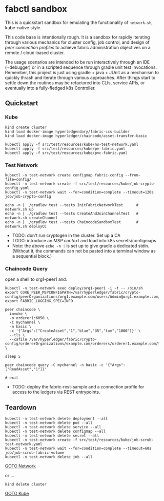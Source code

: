 # fabctl sandbox 

This is a quickstart sandbox for emulating the functionality of `network.sh`, kube-native style.

This code base is intentionally rough.  It is a sandbox for rapidly iterating through various mechanics 
for cluster config, job control, and design of _peer connection profiles_ to achieve fabric administration 
objectives on a remote / cloud-based cluster.

The usage scenarios are intended to be run interactively through an IDE (+debugger) or in a scripted sequence
through gradle unit test invocations.  Remember, this project is just using gradle + java + JUnit as a 
mechanism to quickly thrash and iterate through various approaches.  After things start to settle down the 
routines may be refactored into CLIs, service APIs, or eventually into a fully-fledged k8s Controller. 


## Quickstart 

### Kube

```shell
kind create cluster
kind load docker-image hyperledgendary/fabric-ccs-builder
kind load docker-image hyperledger/chaincode/asset-transfer-basic
```

```shell
kubectl apply -f src/test/resources/kube/ns-test-network.yaml
kubectl apply -f src/test/resources/kube/pv-fabric.yaml
kubectl apply -f src/test/resources/kube/pvc-fabric.yaml
```

### Test Network

```shell
kubectl -n test-network create configmap fabric-config --from-file=config/
kubectl -n test-network create -f src/test/resources/kube/job-crypto-config.yaml
kubectl -n test-network wait --for=condition=complete --timeout=120s job/job-crypto-config

echo -n | ./gradlew test --tests InitFabricNetworkTest      # network.sh up 
echo -n | ./gradlew test --tests CreateAndJoinChannelTest   # network.sh createChannel
echo -n | ./gradlew test --tests ChaincodeSandboxTest       # network.sh deployCC 
```

- TODO: don't run cryptogen in the cluster.  Set up a CA
- TODO: introduce an _MSP context_ and load into k8s secrets/configmaps
- Note: the above `echo -n |` is set up to give gradle a dedicated stdin.  (Without it, the commands can 
  not be pasted into a terminal window as a sequential block.)



### Chaincode Query

open a shell to org1-peer1 and:
```shell
kubectl -n test-network exec deploy/org1-peer1 -i -t -- /bin/sh
export CORE_PEER_MSPCONFIGPATH=/var/hyperledger/fabric/crypto-config/peerOrganizations/org1.example.com/users/Admin@org1.example.com/msp
export FABRIC_LOGGING_SPEC=INFO

peer chaincode \
  invoke \
  -o orderer1:6050 \
  -C mychannel \
  -n basic \
  -c '{"Args":["CreateAsset","1","blue","35","tom","1000"]}' \
  --tls \
  --cafile /var/hyperledger/fabric/crypto-config/ordererOrganizations/example.com/orderers/orderer1.example.com/tls/ca.crt \

sleep 5

peer chaincode query -C mychannel -n basic -c '{"Args":["ReadAsset","1"]}'

# exit
```

- TODO: deploy the fabric-rest-sample and a connection profile for access to the ledgers via REST entrypoints.


## Teardown

```shell
kubectl -n test-network delete deployment --all 
kubectl -n test-network delete pod --all
kubectl -n test-network delete service --all
kubectl -n test-network delete configmap --all 
kubectl -n test-network delete secret --all 
kubectl -n test-network create -f src/test/resources/kube/job-scrub-test-network.yaml
kubectl -n test-network wait --for=condition=complete --timeout=60s job/job-scrub-fabric-volume
kubectl -n test-network delete job --all
```
[GOTO Network](#test-network)

or ...
```shell
kind delete cluster
```
[GOTO Kube](#kube)